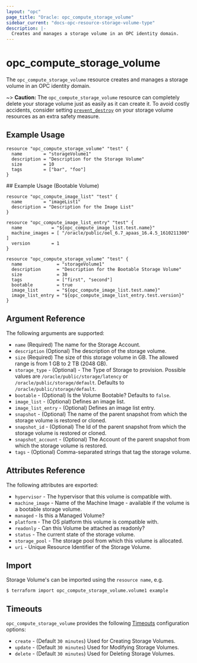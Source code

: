 ```yaml
---
layout: "opc"
page_title: "Oracle: opc_compute_storage_volume"
sidebar_current: "docs-opc-resource-storage-volume-type"
description: |-
  Creates and manages a storage volume in an OPC identity domain.
---
```


# opc\_compute\_storage\_volume

The ``opc_compute_storage_volume`` resource creates and manages a storage volume in an OPC identity domain.

~> **Caution:** The ``opc_compute_storage_volume`` resource can completely delete your storage volume just as easily as it can create it. To avoid costly accidents, consider setting [``prevent_destroy``](/docs/configuration/resources.html#prevent_destroy) on your storage volume resources as an extra safety measure.

## Example Usage

```hcl
resource "opc_compute_storage_volume" "test" {
  name        = "storageVolume1"
  description = "Description for the Storage Volume"
  size        = 10
  tags        = ["bar", "foo"]
}
```

## Example Usage (Bootable Volume)
```hcl
resource "opc_compute_image_list" "test" {
  name        = "imageList1"
  description = "Description for the Image List"
}

resource "opc_compute_image_list_entry" "test" {
  name           = "${opc_compute_image_list.test.name}"
  machine_images = [ "/oracle/public/oel_6.7_apaas_16.4.5_1610211300" ]
  version        = 1
}

resource "opc_compute_storage_volume" "test" {
  name             = "storageVolume1"
  description      = "Description for the Bootable Storage Volume"
  size             = 30
  tags             = ["first", "second"]
  bootable         = true
  image_list       = "${opc_compute_image_list.test.name}"
  image_list_entry = "${opc_compute_image_list_entry.test.version}"
}
```

## Argument Reference

The following arguments are supported:

* `name` (Required) The name for the Storage Account.
* `description` (Optional) The description of the storage volume.
* `size` (Required) The size of this storage volume in GB. The allowed range is from 1 GB to 2 TB (2048 GB).
* `storage_type` - (Optional) - The Type of Storage to provision. Possible values are `/oracle/public/storage/latency` or `/oracle/public/storage/default`. Defaults to `/oracle/public/storage/default`.
* `bootable` - (Optional) Is the Volume Bootable? Defaults to `false`.
* `image_list` - (Optional) Defines an image list.
* `image_list_entry` - (Optional) Defines an image list entry.
* `snapshot` - (Optional) The name of the parent snapshot from which the storage volume is restored or cloned.
* `snapshot_id` - (Optional) The Id of the parent snapshot from which the storage volume is restored or cloned.
* `snapshot_account` - (Optional) The Account of the parent snapshot from which the storage volume is restored.
* `tags` - (Optional) Comma-separated strings that tag the storage volume.

## Attributes Reference

The following attributes are exported:

* `hypervisor` - The hypervisor that this volume is compatible with.
* `machine_image` - Name of the Machine Image - available if the volume is a bootable storage volume.
* `managed` - Is this a Managed Volume?
* `platform` - The OS platform this volume is compatible with.
* `readonly` - Can this Volume be attached as readonly?
* `status` - The current state of the storage volume.
* `storage_pool` - The storage pool from which this volume is allocated.
* `uri` - Unique Resource Identifier of the Storage Volume.

## Import

Storage Volume's can be imported using the `resource name`, e.g.

```shell
$ terraform import opc_compute_storage_volume.volume1 example
```

<a id="timeouts"></a>
## Timeouts

`opc_compute_storage_volume` provides the following
[Timeouts](/docs/configuration/resources.html#timeouts) configuration options:

- `create` - (Default `30 minutes`) Used for Creating Storage Volumes.
- `update` - (Default `30 minutes`) Used for Modifying Storage Volumes.
- `delete` - (Default `30 minutes`) Used for Deleting Storage Volumes.

